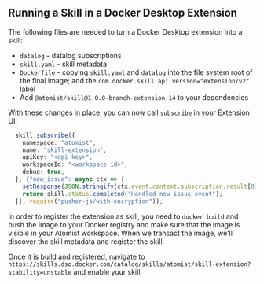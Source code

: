 ## Running a Skill in a Docker Desktop Extension

The following files are needed to turn a Docker Desktop extension into a skill:

* `datalog` - datalog subscriptions 
* `skill.yaml` - skill metadata
* `Dockerfile` - copying `skill.yaml` and `datalog` into the file system root of the final image; add the `com.docker.skill.api.version="extension/v2"` label
* Add `@atomist/skill@1.0.0-branch-extension.14` to your dependencies

With these changes in place, you can now call `subscribe` in your Extension UI:

```typescript
  skill.subscribe({
    namespace: "atomist",
    name: "skill-extension",
    apiKey: "<api key>",
    workspaceId: "<workspace id>",
    debug: true,
  }, {"new_issue": async ctx => {
    setResponse(JSON.stringify(ctx.event.context.subscription.result[0][0]));
    return skill.status.completed("Handled new issue event");
  }}, require("pusher-js/with-encryption"));
```

In order to register the extension as skill, you need to `docker build` and push the image to your Docker registry and make sure that the image is visible in your Atomist workspace. When we transact the image, we'll discover the skill metadata and register the skill.

Once it is build and registered, navigate to `https://skills.dso.docker.com/catalog/skills/atomist/skill-extension?stability=unstable` and enable your skill.
